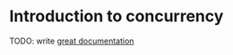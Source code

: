 # Introduction to concurrency

TODO: write [great documentation](http://jacobian.org/writing/what-to-write/)
